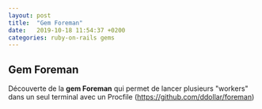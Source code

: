 ```yaml
---
layout: post
title:  "Gem Foreman"
date:   2019-10-18 11:54:37 +0200
categories: ruby-on-rails gems
---
```

## Gem Foreman
Découverte de la **gem Foreman** qui permet de lancer plusieurs "workers" dans un seul terminal avec un Procfile (<https://github.com/ddollar/foreman>)  

